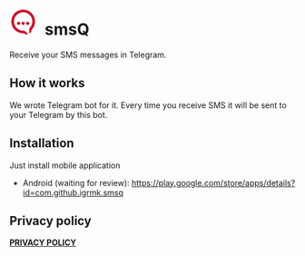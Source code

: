 <img src="svg/smsq.svg" width="48" height="48">&ensp;smsQ
=================================================================
Receive your SMS messages in Telegram.

How it works
------------
We wrote Telegram bot for it.
Every time you receive SMS it will be sent to your Telegram by this bot.

Installation
------------
Just install mobile application
  * Android (waiting for review): https://play.google.com/store/apps/details?id=com.github.igrmk.smsq

Privacy policy
--------------
__[PRIVACY POLICY](PRIVACY.md)__

